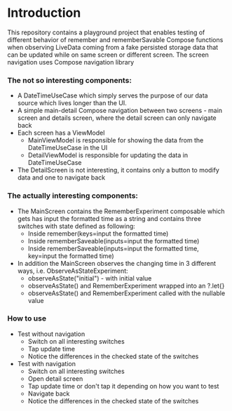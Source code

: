 # Introduction
This repository contains a playground project that enables testing of
different behavior of remember and rememberSavable Compose functions
when observing LiveData coming from a fake persisted storage data
that can be updated while on same screen or different screen. The screen navigation
uses Compose navigation library

### The not so interesting components:
- A DateTimeUseCase which simply serves the purpose of our data source which lives longer than the UI.
- A simple main-detail Compose navigation between two screens - main screen and details screen,
where the detail screen can only navigate back
- Each screen has a ViewModel
    - MainViewModel is responsible for showing the data from the DateTimeUseCase in the UI
    - DetailViewModel is responsible for updating the data in DateTimeUseCase
- The DetailScreen is not interesting, it contains only a button to modify data and one to navigate back

### The actually interesting components:

- The MainScreen contains the RememberExperiment composable which gets has input the formatted time as a string and
contains three switches with state defined as following:
    - Inside remember(keys=input the formatted time)
    - Inside rememberSaveable(inputs=input the formatted time)
    - Inside rememberSaveable(inputs=input the formatted time, key=input the formatted time)
- In addition the MainScreen observes the changing time in 3 different ways, i.e. ObserveAsStateExperiment:
    - observeAsState("initial") - with initial value
    - observeAsState() and RememberExperiment wrapped into an ?.let{}
    - observeAsState() and RememberExperiment called with the nullable value

### How to use

- Test without navigation
    - Switch on all interesting switches
    - Tap update time
    - Notice the differences in the checked state of the switches
- Test with navigation
    - Switch on all interesting switches
    - Open detail screen
    - Tap update time or don't tap it depending on how you want to test
    - Navigate back
    - Notice the differences in the checked state of the switches



